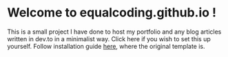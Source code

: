 # Welcome to equalcoding.github.io !

This is a small project I have done to host my portfolio and any blog articles written in dev.to in a minimalist way.
Click here if you wish to set this up yourself. Follow installation guide [here](https://github.com/equalcoding/equalcoding.github.io), where the original template is.


